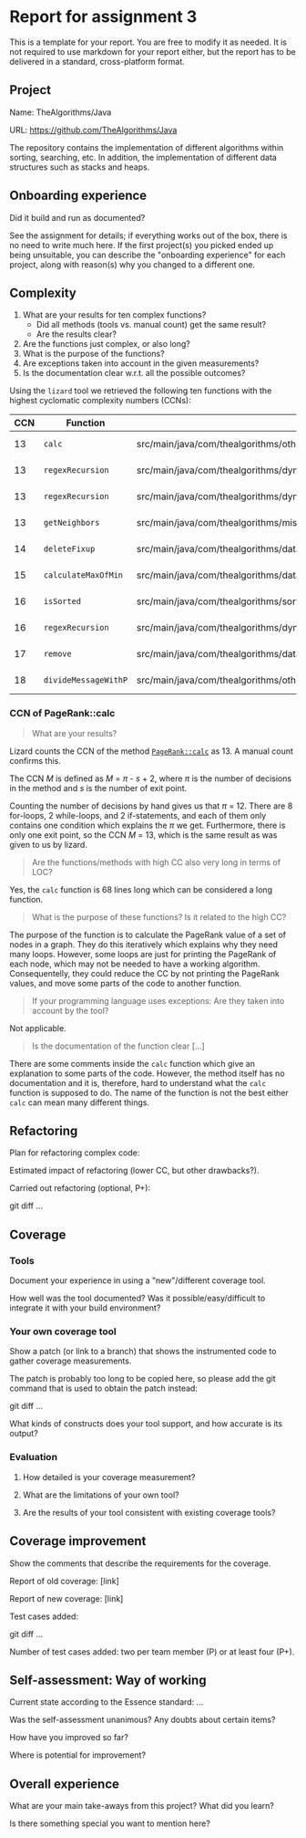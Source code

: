 # Report for assignment 3

This is a template for your report. You are free to modify it as needed.
It is not required to use markdown for your report either, but the report
has to be delivered in a standard, cross-platform format.

## Project

Name: TheAlgorithms/Java

URL: https://github.com/TheAlgorithms/Java

The repository contains the implementation of different algorithms within sorting, searching, etc. 
In addition, the implementation of different data structures such as stacks and heaps.

## Onboarding experience

Did it build and run as documented?
    
See the assignment for details; if everything works out of the box,
there is no need to write much here. If the first project(s) you picked
ended up being unsuitable, you can describe the "onboarding experience"
for each project, along with reason(s) why you changed to a different one.

## Complexity

1. What are your results for ten complex functions?
   * Did all methods (tools vs. manual count) get the same result?
   * Are the results clear?
2. Are the functions just complex, or also long?
3. What is the purpose of the functions?
4. Are exceptions taken into account in the given measurements?
5. Is the documentation clear w.r.t. all the possible outcomes?

Using the `lizard` tool we retrieved the following ten functions with the highest cyclomatic complexity numbers (CCNs): 

| CCN | Function             | File                                                                            | Lines   |
|-----|----------------------|---------------------------------------------------------------------------------|---------|
| 13  | `calc`               | src/main/java/com/thealgorithms/others/PageRank.java                            | 28-96   |
| 13  | `regexRecursion`     | src/main/java/com/thealgorithms/dynamicprogramming/RegexMatching.java           | 19-51   |
| 13  | `regexRecursion`     | src/main/java/com/thealgorithms/dynamicprogramming/RegexMatching.java           | 55-84   |
| 13  | `getNeighbors`       | src/main/java/com/thealgorithms/misc/WordBoggle.java                            | 86-121  |
| 14  | `deleteFixup`        | src/main/java/com/thealgorithms/datastructures/trees/RedBlackBST.java           | 241-296 |
| 15  | `calculateMaxOfMin`  | src/main/java/com/thealgorithms/datastructures/stacks/MaximumMinimumWindow.java | 40-97   |
| 16  | `isSorted`           | src/main/java/com/thealgorithms/sorts/LinkList_Sort.java                        | 10-121  |
| 16  | `regexRecursion`     | src/main/java/com/thealgorithms/dynamicprogramming/RegexMatching.java           | 88-121  |
| 17  | `remove`             | src/main/java/com/thealgorithms/datastructures/trees/BinaryTree.java            | 135-229 |
| 18  | `divideMessageWithP` | src/main/java/com/thealgorithms/others/CRCAlgorithm.java                        | 133-173 |

### CCN of PageRank::calc

> What are your results? 

Lizard counts the CCN of the method
[`PageRank::calc`](https://github.com/Fundamentals-KTH-CSC-2022-P3/code-complexity/blob/3ff9b0fa6302aa1ccfaf2dbb55f60d60b074cf8c/Java/src/main/java/com/thealgorithms/others/PageRank.java#L28)
as 13.
A manual count confirms this.

The CCN _M_ is defined as _M_ = _π_ - _s_ + 2, where _π_ is the number of
decisions in the method and _s_ is the number of exit point.

Counting the number of decisions by hand gives us that _π_ = 12. There are 8 for-loops, 2 while-loops, and 2 if-statements, 
and each of them only contains one condition which explains the _π_ we get. 
Furthermore, there is only one exit point, so the CCN _M_ = 13, which is the same result as was given to us by lizard.

> Are the functions/methods with high CC also very long in terms of LOC?

Yes, the `calc` function is 68 lines long which can be considered a long function.

> What is the purpose of these functions? Is it related to the high CC?

The purpose of the function is to calculate the PageRank value of a set of nodes in a graph.
They do this iteratively which explains why they need many loops. However, some loops are just 
for printing the PageRank of each node, which may not be needed to have a working algorithm. 
Consequentelly, they could reduce the CC by not printing the PageRank values, and move some parts 
of the code to another function.

> If your programming language uses exceptions: Are they taken into account by the tool?

Not applicable.

> Is the documentation of the function clear [...]

There are some comments inside the `calc` function which give an explanation to some parts of the code.
However, the method itself has no documentation and it is, therefore, hard to understand what the `calc` function is supposed to do. 
The name of the function is not the best either `calc` can mean many different things.

## Refactoring

Plan for refactoring complex code:

Estimated impact of refactoring (lower CC, but other drawbacks?).

Carried out refactoring (optional, P+):

git diff ...

## Coverage

### Tools

Document your experience in using a "new"/different coverage tool.

How well was the tool documented? Was it possible/easy/difficult to
integrate it with your build environment?

### Your own coverage tool

Show a patch (or link to a branch) that shows the instrumented code to
gather coverage measurements.

The patch is probably too long to be copied here, so please add
the git command that is used to obtain the patch instead:

git diff ...

What kinds of constructs does your tool support, and how accurate is
its output?

### Evaluation

1. How detailed is your coverage measurement?

2. What are the limitations of your own tool?

3. Are the results of your tool consistent with existing coverage tools?

## Coverage improvement

Show the comments that describe the requirements for the coverage.

Report of old coverage: [link]

Report of new coverage: [link]

Test cases added:

git diff ...

Number of test cases added: two per team member (P) or at least four (P+).

## Self-assessment: Way of working

Current state according to the Essence standard: ...

Was the self-assessment unanimous? Any doubts about certain items?

How have you improved so far?

Where is potential for improvement?

## Overall experience

What are your main take-aways from this project? What did you learn?

Is there something special you want to mention here?
